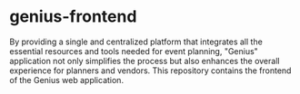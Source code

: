 # genius-frontend
By providing a single and centralized platform that integrates all the essential resources and tools needed for event planning, "Genius" application not only simplifies the process but also enhances the overall experience for planners and vendors. This repository contains the frontend of the Genius web application.
